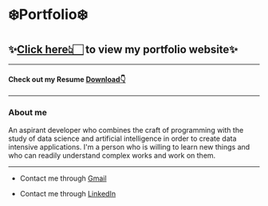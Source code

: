 # ❄️Portfolio❄️

## ✨[Click here👆🏻](https://silpix30.github.io/portfolio/) to view my portfolio website✨ 

---

#### Check out my Resume [Download👇](http://127.0.0.1:5500/assets/pdf/Silpica_resume.pdf)

---

### About me

An aspirant developer who combines the craft of programming with the study of data science and artificial intelligence in order to create data intensive applications. I'm a person who is willing to learn new things and who can readily understand complex works and work on them.

---


* Contact me through [Gmail](jeyachitrajeyachitra620@psnacet.edu.in)

* Contact me through [LinkedIn](https://www.linkedin.com/in/silpica-tp-612799215)
